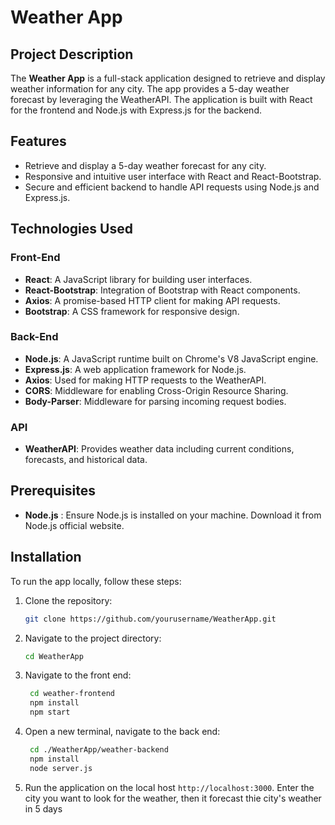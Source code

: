 # Weather App

## Project Description
The **Weather App** is a full-stack application designed to retrieve and display weather information for any city. The app provides a 5-day weather forecast by leveraging the WeatherAPI. The application is built with React for the frontend and Node.js with Express.js for the backend.

## Features
- Retrieve and display a 5-day weather forecast for any city.
- Responsive and intuitive user interface with React and React-Bootstrap.
- Secure and efficient backend to handle API requests using Node.js and Express.js.

## Technologies Used
### Front-End
- **React**: A JavaScript library for building user interfaces.
- **React-Bootstrap**: Integration of Bootstrap with React components.
- **Axios**: A promise-based HTTP client for making API requests.
- **Bootstrap**: A CSS framework for responsive design.

### Back-End
- **Node.js**: A JavaScript runtime built on Chrome's V8 JavaScript engine.
- **Express.js**: A web application framework for Node.js.
- **Axios**: Used for making HTTP requests to the WeatherAPI.
- **CORS**: Middleware for enabling Cross-Origin Resource Sharing.
- **Body-Parser**: Middleware for parsing incoming request bodies.

### API
- **WeatherAPI**: Provides weather data including current conditions, forecasts, and historical data.

## Prerequisites
- **Node.js** : Ensure Node.js is installed on your machine. Download it from Node.js official website.

## Installation

To run the app locally, follow these steps:

1. Clone the repository:
    ```bash
    git clone https://github.com/yourusername/WeatherApp.git
    ```
2. Navigate to the project directory:
    ```bash
    cd WeatherApp
    ```
3. Navigate to the front end:
   ```bash
    cd weather-frontend
    npm install
    npm start 
    ```
4. Open a new terminal, navigate to the back end:
   ```bash
    cd ./WeatherApp/weather-backend
    npm install
    node server.js 
    ```
5. Run the application on the local host `http://localhost:3000`. Enter the city you want to look for the weather, then it forecast thie city's weather in 5 days
